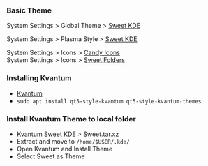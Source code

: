 ### Basic Theme
System Settings > Global Theme > [Sweet KDE](https://store.kde.org/p/1294729)  

System Settings > Plasma Style > [Sweet KDE](https://store.kde.org/p/1294174)  

System Settings > Icons > [Candy Icons](https://store.kde.org/p/1305251)  
System Settings > Icons > [Sweet Folders](https://store.kde.org/p/1284047)  

### Installing Kvantum
- [Kvantum](https://github.com/tsujan/Kvantum/tree/master/Kvantum)  
- `sudo apt install qt5-style-kvantum qt5-style-kvantum-themes`

### Install Kvantum Theme to local folder
- [Kvantum Sweet KDE](https://store.kde.org/p/1294013/) > Sweet.tar.xz	
- Extract and move to `/home/$USER/.kde/`
- Open Kvantum and Install Theme
- Select Sweet as Theme

